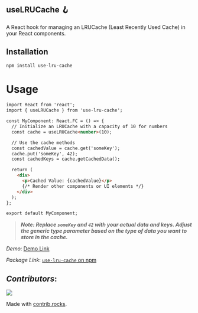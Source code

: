 ## **useLRUCache 🪝**

A React hook for managing an LRUCache (Least Recently Used Cache) in your React components.

## Installation

```bash
npm install use-lru-cache
```

# Usage

```markdown
import React from 'react';
import { useLRUCache } from 'use-lru-cache';

const MyComponent: React.FC = () => {
  // Initialize an LRUCache with a capacity of 10 for numbers
  const cache = useLRUCache<number>(10);

  // Use the cache methods
  const cachedValue = cache.get('someKey');
  cache.put('someKey', 42);
  const cachedKeys = cache.getCachedData();

  return (
    <div>
      <p>Cached Value: {cachedValue}</p>
      {/* Render other components or UI elements */}
    </div>
  );
};

export default MyComponent;
```

> ***Note: Replace `someKey` and `42` with your actual data and keys. Adjust the generic type parameter <T> based on the type of data you want to store in the cache.***

*Demo*: [Demo Link](https://codesandbox.io/p/sandbox/lru-cache-visualizer-rw9rz3)

*Package Link*: [`use-lru-cache` on npm](https://www.npmjs.com/package/use-lru-cache)

*Contributors*:
---------------------
<a href="https://github.com/uuvedant4/use-lru-cache/graphs/contributors">
  <img src="https://contrib.rocks/image?repo=uuvedant4/use-lru-cache" />
</a>

Made with [contrib.rocks](https://contrib.rocks).
